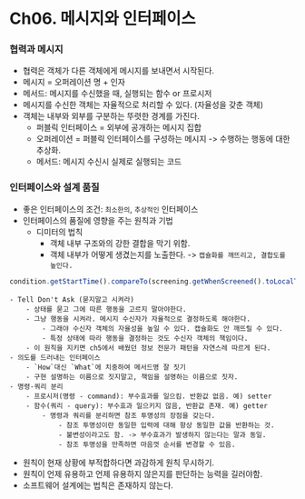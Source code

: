 # Ch06. 메시지와 인터페이스

### 협력과 메시지

- 협력은 객체가 다른 객체에게 메시지를 보내면서 시작된다.
- 메시지 = 오퍼레이션 명 + 인자
- 메서드: 메시지를 수신했을 때, 실행되는 함수 or 프로시저
- 메시지를 수신한 객체는 자율적으로 처리할 수 있다. (자율성을 갖춘 객체)
- 객체는 내부와 외부를 구분하는 뚜렷한 경계를 가진다.
  - 퍼블릭 인터페이스 = 외부에 공개하는 메시지 집합
  - 오퍼레이션 = 퍼블릭 인터페이스를 구성하는 메시지 -> 수행하는 행동에 대한 추상화.
  - 메서드: 메시지 수신시 실제로 실행되는 코드

### 인터페이스와 설계 품질

- 좋은 인터페이스의 조건: `최소한의`, `추상적인` 인터페이스
- 인터페이스의 품질에 영향을 주는 원칙과 기법
  - 디미터의 법칙
    - 객체 내부 구조와의 강한 결합을 막기 위함.
    - 객체 내부가 어떻게 생겼는지를 노출한다. -> `캡슐화를 깨뜨리고, 결합도를 높인다.`

```ts
condition.getStartTime().compareTo(screening.getWhenScreened().toLocalTime());
```

    - Tell Don't Ask (묻지말고 시켜라)
    	- 상태를 묻고 그에 따른 행동을 고르지 말아야한다.
    	- 그냥 행동을 시켜라. 메시지 수신자가 자율적으로 결정하도록 해야한다.
    		- 그래야 수신자 객체의 자율성을 높일 수 있다. 캡슐화도 안 깨뜨릴 수 있다.
    		- 특정 상태에 따라 행동을 결정하는 것도 수신자 객체의 책임이다.
    	- 이 원칙을 지키면 ch5에서 배웠던 정보 전문가 패턴을 자연스레 따르게 된다.
    - 의도를 드러내는 인터페이스
    	- `How`대신 `What`에 치중하여 메서드명 잘 짓기
    	- 구현 설명하는 이름으로 짓지말고, 책임을 설명하는 이름으로 짓자.
    - 명령-쿼리 분리
    	- 프로시저(명령 - command): 부수효과를 일으킴. 반환값 없음. 예) setter
    	- 함수(쿼리 - query): 부수효과 일으키지 않음, 반환값 존재. 예) getter
    		- 명령과 쿼리를 분리하면 참조 투명성의 장점을 갖는다.
    			- 참조 투명성이란 동일한 입력에 대해 항상 동일한 값을 반환하는 것.
    			- 불변성이라고도 함. -> 부수효과가 발생하지 않는다는 말과 동일.
    			- 참조 투명성을 만족하면 마음껏 순서를 변경할 수 있음.

- 원칙이 현재 상황에 부적합하다면 과감하게 원칙 무시하기.
- 원칙이 언제 유용하고 언제 유용하지 않은지를 판단하는 능력을 길러야함.
- 소프트웨어 설계에는 법칙은 존재하지 않는다.
